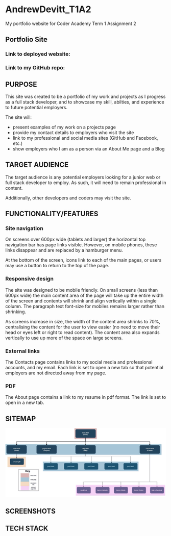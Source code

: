 # AndrewDevitt_T1A2
My portfolio website for Coder Academy Term 1 Assignment 2

## Portfolio Site

### Link to deployed website:

### Link to my GitHub repo:

## PURPOSE
This site was created to be a portfolio of my work and projects as I progress as a full stack developer, and to showcase my skill, abilties, and experience to future potential employers.

The site will:
- present examples of my work on a projects page
- provide my contact details to employers who visit the site
- link to my professional and social media sites (GitHub and Facebook, etc.)
- show employers who I am as a person via an About Me page and a Blog

## TARGET AUDIENCE
The target audience is any potential employers looking for a junior web or full stack developer to employ. As such, it will need to remain professional in content.

Additionally, other developers and coders may visit the site.

## FUNCTIONALITY/FEATURES
### Site navigation
On screens over 600px wide (tablets and larger) the horizontal top navigation bar has page links visible. However, on mobile phones, these links disappear and are replaced by a hamburger menu.

At the bottom of the screen, icons link to each of the main pages, or users may use a button to return to the top of the page.


### Responsive design
The site was designed to be mobile friendly. On small screens (less than 600px wide) the main content area of the page will take up the entire width of the screen and contents will shrink and align vertically within a single column. The paragraph text font-size for mobiles remains larger rather than shrinking. 

As screens increase in size, the width of the content area shrinks to 70%, centralising the content for the user to view easier (no need to move their head or eyes left or right to read content). The content area also expands vertically to use up more of the space on large screens.

### External links
The Contacts page contains links to my social media and professional accounts, and my email. Each link is set to open a new tab so that potential employers are not directed away from my page. 

### PDF
The About page contains a link to my resume in pdf format. The link is set to open in a new tab.

## SITEMAP
![Sitemap](./docs/sitemap-image-whitebackground.jpg)

## SCREENSHOTS

## TECH STACK